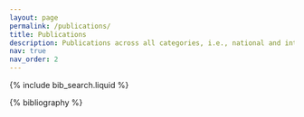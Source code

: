 ```yaml
---
layout: page
permalink: /publications/
title: Publications
description: Publications across all categories, i.e., national and international conferences, journals, workshops and preprints.
nav: true
nav_order: 2
---
```


<!-- _pages/publications.md -->

<!-- Bibsearch Feature -->

{% include bib_search.liquid %} 

<!-- {% include hal_import.liquid %} -->

<div class="publications">

{% bibliography %}

</div>
